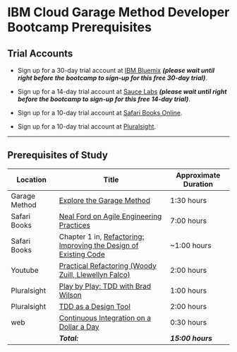 # IBM Cloud Garage Method Developer Bootcamp Prerequisites

## Trial Accounts

* Sign up for a 30-day trial account at [IBM Bluemix](https://console.ng.bluemix.net/registration/) **_(please wait until right before the bootcamp to sign-up for this free 30-day trial)_**.

* Sign up for a 14-day trial account at [Sauce Labs](https://saucelabs.com/signup/trial/) **_(please wait until right before the bootcamp to sign-up for this free 14-day trial)_**.

* Sign up for a 10-day trial account at [Safari Books Online](https://www.safaribooksonline.com/register/).

* Sign up for a 10-day trial account at [Pluralsight](https://billing.pluralsight.com/individual/checkout/account-details?sku=IND-M-PLUS-FT).

___

## Prerequisites of Study

|Location|Title|Approximate Duration|
|--------|-----|--------|
|Garage Method|[Explore the Garage Method](https://www.ibm.com/devops/method/content/course/explore_garage_method#0)|1:30 hours|
|Safari Books|[Neal Ford on Agile Engineering Practices](https://www.safaribooksonline.com/library/view/neal-ford-on/9781449314439/)|7:00 hours|
|Safari Books|Chapter 1 in, [Refactoring:  Improving the Design of Existing Code](https://www.safaribooksonline.com/library/view/refactoring-improving-the/0201485672/ch01.html)|~1:00 hours|
|Youtube|[Practical Refactoring (Woody Zuill, Llewellyn Falco)](https://www.youtube.com/watch?v=aWiwDdx_rdo)|2:00 hours|
|Pluralsight|[Play by Play: TDD with Brad Wilson](https://app.pluralsight.com/library/courses/play-by-play-wilson-tdd)|1:00 hours|
|Pluralsight|[TDD as a Design Tool](https://app.pluralsight.com/library/courses/tdd-as-design-tool)|2:00 hours|
|web|[Continuous Integration on a Dollar a Day](http://www.jamesshore.com/Blog/Continuous-Integration-on-a-Dollar-a-Day.html)|0:30 hours|
|&nbsp;|**_Total:_**|**_15:00 hours_**|



